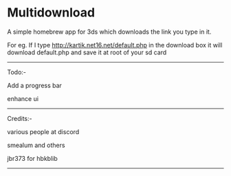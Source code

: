 # Multidownload

A simple homebrew app for 3ds which downloads the link you type in it.

For eg. If I type http://kartik.net16.net/default.php in the download box it will download default.php and save it at root of your sd card

-----------------------

Todo:-

Add a progress bar

enhance ui

-----------------------

Credits:-

various people at discord

smealum and others

jbr373 for hbkblib

------------------------
